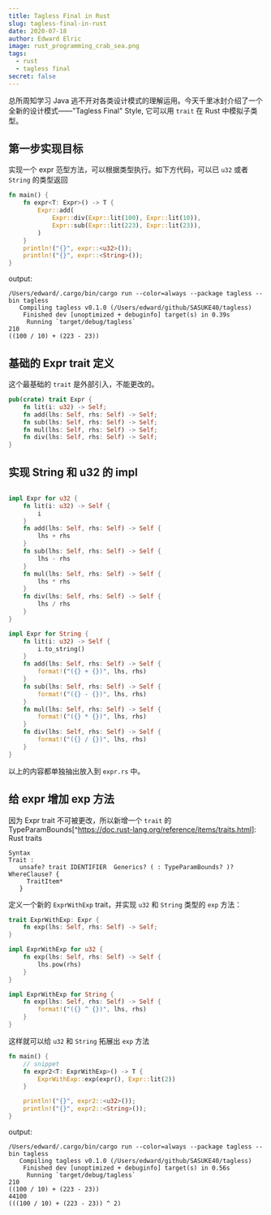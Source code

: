 ```yaml
---
title: Tagless Final in Rust
slug: tagless-final-in-rust
date: 2020-07-18
author: Edward Elric
image: rust_programming_crab_sea.png
tags:
  - rust
  - tagless final
secret: false
---
```


总所周知学习 Java 逃不开对各类设计模式的理解运用。今天千里冰封介绍了一个全新的设计模式——"Tagless Final" Style, 它可以用 `trait` 在 Rust 中模拟子类型。

## 第一步实现目标

实现一个 expr 范型方法，可以根据类型执行。如下方代码，可以已 `u32` 或者 `String` 的类型返回

```rust
fn main() {
    fn expr<T: Expr>() -> T {
        Expr::add(
            Expr::div(Expr::lit(100), Expr::lit(10)),
            Expr::sub(Expr::lit(223), Expr::lit(23)),
        )
    }
    println!("{}", expr::<u32>());
    println!("{}", expr::<String>());
}
```

output:

```shell script
/Users/edward/.cargo/bin/cargo run --color=always --package tagless --bin tagless
   Compiling tagless v0.1.0 (/Users/edward/github/SASUKE40/tagless)
    Finished dev [unoptimized + debuginfo] target(s) in 0.39s
     Running `target/debug/tagless`
210
((100 / 10) + (223 - 23))
```

## 基础的 Expr trait 定义

这个最基础的 `trait` 是外部引入，不能更改的。

```rust
pub(crate) trait Expr {
    fn lit(i: u32) -> Self;
    fn add(lhs: Self, rhs: Self) -> Self;
    fn sub(lhs: Self, rhs: Self) -> Self;
    fn mul(lhs: Self, rhs: Self) -> Self;
    fn div(lhs: Self, rhs: Self) -> Self;
}
```

## 实现 String 和 u32 的 impl

```rust

impl Expr for u32 {
    fn lit(i: u32) -> Self {
        i
    }
    fn add(lhs: Self, rhs: Self) -> Self {
        lhs + rhs
    }
    fn sub(lhs: Self, rhs: Self) -> Self {
        lhs - rhs
    }
    fn mul(lhs: Self, rhs: Self) -> Self {
        lhs * rhs
    }
    fn div(lhs: Self, rhs: Self) -> Self {
        lhs / rhs
    }
}

impl Expr for String {
    fn lit(i: u32) -> Self {
        i.to_string()
    }
    fn add(lhs: Self, rhs: Self) -> Self {
        format!("({} + {})", lhs, rhs)
    }
    fn sub(lhs: Self, rhs: Self) -> Self {
        format!("({} - {})", lhs, rhs)
    }
    fn mul(lhs: Self, rhs: Self) -> Self {
        format!("({} * {})", lhs, rhs)
    }
    fn div(lhs: Self, rhs: Self) -> Self {
        format!("({} / {})", lhs, rhs)
    }
}
```

以上的内容都单独抽出放入到 `expr.rs` 中。

## 给 expr 增加 exp 方法

因为 Expr trait 不可被更改，所以新增一个 `trait` 的 TypeParamBounds[^https://doc.rust-lang.org/reference/items/traits.html]: Rust traits

```
Syntax
Trait :
   unsafe? trait IDENTIFIER  Generics? ( : TypeParamBounds? )? WhereClause? {
     TraitItem*
   }
```

定义一个新的 `ExprWithExp` trait，并实现 `u32` 和 `String` 类型的 `exp` 方法：

```rust
trait ExprWithExp: Expr {
    fn exp(lhs: Self, rhs: Self) -> Self;
}

impl ExprWithExp for u32 {
    fn exp(lhs: Self, rhs: Self) -> Self {
        lhs.pow(rhs)
    }
}

impl ExprWithExp for String {
    fn exp(lhs: Self, rhs: Self) -> Self {
        format!("({} ^ {})", lhs, rhs)
    }
}
```

这样就可以给 `u32` 和 `String` 拓展出 `exp` 方法

```rust
fn main() {
    // snippet
    fn expr2<T: ExprWithExp>() -> T {
        ExprWithExp::exp(expr(), Expr::lit(2))
    }

    println!("{}", expr2::<u32>());
    println!("{}", expr2::<String>());
}
```

output:

```
/Users/edward/.cargo/bin/cargo run --color=always --package tagless --bin tagless
   Compiling tagless v0.1.0 (/Users/edward/github/SASUKE40/tagless)
    Finished dev [unoptimized + debuginfo] target(s) in 0.56s
     Running `target/debug/tagless`
210
((100 / 10) + (223 - 23))
44100
(((100 / 10) + (223 - 23)) ^ 2)
```
